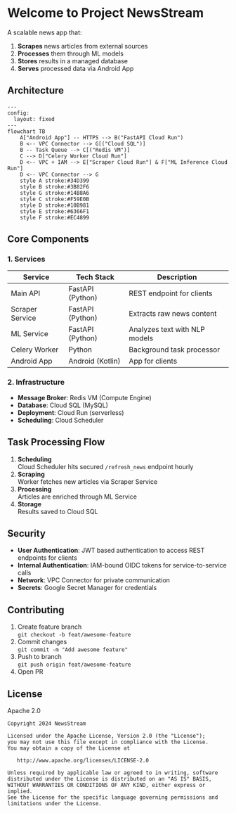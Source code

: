 # Welcome to Project NewsStream

A scalable news app that:
1. **Scrapes** news articles from external sources
2. **Processes** them through ML models
3. **Stores** results in a managed database
4. **Serves** processed data via Android App

## Architecture
```mermaid
---
config:
  layout: fixed
---
flowchart TB
    A["Android App"] -- HTTPS --> B("FastAPI Cloud Run")
    B <-- VPC Connector --> G[("Cloud SQL")]
    B -- Task Queue --> C[("Redis VM")]
    C --> D["Celery Worker Cloud Run"]
    D <-- VPC + IAM --> E["Scraper Cloud Run"] & F["ML Inference Cloud Run"]
    D <-- VPC Connector --> G
    style A stroke:#34D399
    style B stroke:#3B82F6
    style G stroke:#14B8A6
    style C stroke:#F59E0B
    style D stroke:#10B981
    style E stroke:#6366F1
    style F stroke:#EC4899
```

## Core Components

### 1. Services
| Service           | Tech Stack      | Description                          |
|-------------------|-----------------|--------------------------------------|
| Main API          | FastAPI (Python)| REST endpoint for clients             |
| Scraper Service   | FastAPI (Python)| Extracts raw news content             |
| ML Service        | FastAPI (Python)| Analyzes text with NLP models         |
| Celery Worker     | Python          | Background task processor            |
| Android App       | Android (Kotlin) | App for clients                      |

### 2. Infrastructure
- **Message Broker**: Redis VM (Compute Engine)
- **Database**: Cloud SQL (MySQL)
- **Deployment**: Cloud Run (serverless)
- **Scheduling**: Cloud Scheduler

## Task Processing Flow
1. **Scheduling**  
   Cloud Scheduler hits secured `/refresh_news` endpoint hourly
2. **Scraping**  
   Worker fetches new articles via Scraper Service
3. **Processing**  
   Articles are enriched through ML Service
4. **Storage**  
   Results saved to Cloud SQL

## Security
- **User Authentication**: JWT based authentication to access REST endpoints for clients
- **Internal Authentication**: IAM-bound OIDC tokens for service-to-service calls
- **Network**: VPC Connector for private communication
- **Secrets**: Google Secret Manager for credentials

## Contributing
1. Create feature branch  
   `git checkout -b feat/awesome-feature`
2. Commit changes  
   `git commit -m "Add awesome feature"`
3. Push to branch  
   `git push origin feat/awesome-feature`
4. Open PR

## License
Apache 2.0
```
Copyright 2024 NewsStream

Licensed under the Apache License, Version 2.0 (the "License");
you may not use this file except in compliance with the License.
You may obtain a copy of the License at

   http://www.apache.org/licenses/LICENSE-2.0

Unless required by applicable law or agreed to in writing, software
distributed under the License is distributed on an "AS IS" BASIS,
WITHOUT WARRANTIES OR CONDITIONS OF ANY KIND, either express or implied.
See the License for the specific language governing permissions and
limitations under the License.
```
